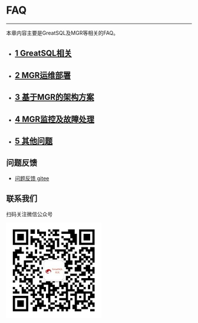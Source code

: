 # FAQ
---

本章内容主要是GreatSQL及MGR等相关的FAQ。
- ## [1 GreatSQL相关](./1-faq-greatsql.md)
- ## [2 MGR运维部署](./2-faq-mgr-oper.md)
- ## [3 基于MGR的架构方案](./3-faq-mgr-arch.md)
- ## [4 MGR监控及故障处理](./4-faq-mgr-monitor.md)
- ## [5 其他问题](./5-faq-others.md)


**问题反馈**
---
- [问题反馈 gitee](https://gitee.com/GreatSQL/GreatSQL-Manual/issues)


**联系我们**
---

扫码关注微信公众号

![greatsql-wx](/greatsql-wx.jpg)
